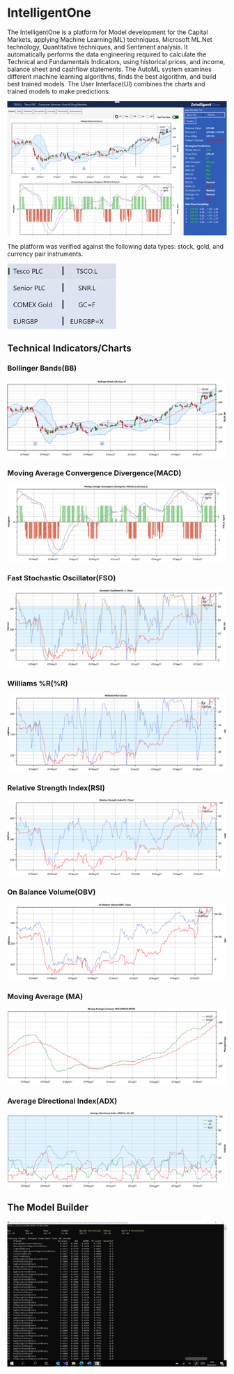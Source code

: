 # IntelligentOne
The IntelligentOne is a platform for Model development for the Capital Markets, applying Machine Learning(ML) techniques, Microsoft ML.Net technology, Quantitative techniques, and Sentiment analysis. It automatically performs the data engineering required to calculate the Technical and Fundamentals Indicators, using historical prices, and income, balance sheet and cashflow statements. The AutoML system examines different machine learning algorithms, finds the best algorithm, and build best trained models. The User Interface(UI) combines the charts and trained models to make predictions.

![IntelligentOne UWP App](/images/IntelligentOneScreenshot1.png)

The platform was verified against the following data types: stock, gold, and currency pair instruments.

<img src="./images/IntelligentOneScreenshot0.png" alt="My Project Tickers" width="250" height="150">

## Technical Indicators/Charts
### Bollinger Bands(BB)
![BB Chart](/images/IntelligentOneScreenshot3.png)

### Moving Average Convergence Divergence(MACD)
![MACD Chart](/images/IntelligentOneScreenshot4.png)

### Fast Stochastic Oscillator(FSO) 
![FSO Chart](/images/IntelligentOneScreenshot5.png)

### Williams %R(%R) 
![WR Chart](/images/IntelligentOneScreenshot6.png)

### Relative Strength Index(RSI) 
![RSI Chart](/images/IntelligentOneScreenshot7.png)

### On Balance Volume(OBV)
![OBV Chart](/images/IntelligentOneScreenshot8.png)

### Moving Average (MA)
![MA Chart](/images/IntelligentOneScreenshot9.png)

### Average Directional Index(ADX)
![ADX Chart](/images/IntelligentOneScreenshot10.png)

## The Model Builder
![The MlBuilder](/images/IntelligentOneScreenshot25.png)

